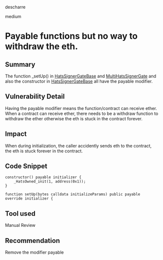 descharre

medium

# Payable functions but no way to withdraw the eth.

## Summary
The function _setUp() in [HatsSignerGateBase](https://github.com/Hats-Protocol/hats-zodiac/blob/9455cc0957762f5dbbd8e62063d970199109b977/src/HatsSignerGateBase.sol#L66) and [MultiHatsSignerGate](https://github.com/Hats-Protocol/hats-zodiac/blob/9455cc0957762f5dbbd8e62063d970199109b977/src/MultiHatsSignerGate.sol#L18) and also the constructor in [HatsSignerGateBase](https://github.com/Hats-Protocol/hats-zodiac/blob/9455cc0957762f5dbbd8e62063d970199109b977/src/HatsSignerGateBase.sol#L49) all have the payable modifier.
## Vulnerability Detail
Having the payable modifier means the function/contract can receive ether. When a contract can receive ether, there needs to be a withdraw function to withdraw the ether otherwise the eth is stuck in the contract forever.
## Impact
When during initialization, the caller accidently sends eth to the contract, the eth is stuck forever in the contract.
## Code Snippet
    constructor() payable initializer {
        _HatsOwned_init(1, address(0x1));
    }

    function setUp(bytes calldata initializeParams) public payable override initializer {

## Tool used

Manual Review

## Recommendation
Remove the modifier payable